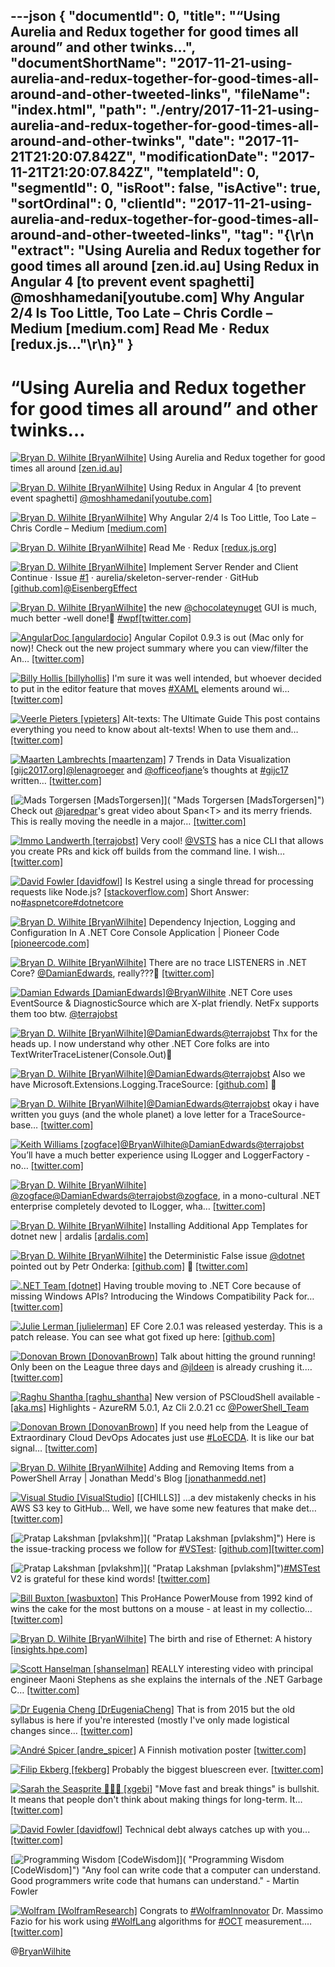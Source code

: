 ---json
{
  "documentId": 0,
  "title": "“Using Aurelia and Redux together for good times all around” and other twinks…",
  "documentShortName": "2017-11-21-using-aurelia-and-redux-together-for-good-times-all-around-and-other-tweeted-links",
  "fileName": "index.html",
  "path": "./entry/2017-11-21-using-aurelia-and-redux-together-for-good-times-all-around-and-other-twinks",
  "date": "2017-11-21T21:20:07.842Z",
  "modificationDate": "2017-11-21T21:20:07.842Z",
  "templateId": 0,
  "segmentId": 0,
  "isRoot": false,
  "isActive": true,
  "sortOrdinal": 0,
  "clientId": "2017-11-21-using-aurelia-and-redux-together-for-good-times-all-around-and-other-tweeted-links",
  "tag": "{\r\n  \"extract\": \"Using Aurelia and Redux together for good times all around [zen.id.au] Using Redux in Angular 4 [to prevent event spaghetti] @moshhamedani[youtube.com] Why Angular 2/4 Is Too Little, Too Late – Chris Cordle – Medium [medium.com] Read Me · Redux [redux.js...\"\r\n}"
}
---

# “Using Aurelia and Redux together for good times all around” and other twinks…

[<img alt="Bryan D. Wilhite [BryanWilhite]" src="https://songhay.blob.core.windows.net/shared-social-twitter/BryanWilhite.jpeg">](http://t.co/UNdqV0Z1zz "Bryan D. Wilhite [BryanWilhite]") Using Aurelia and Redux together for good times all around [[zen.id.au]](https://zen.id.au/using-aurelia-and-redux-together-for-good-times-all-around/)

[<img alt="Bryan D. Wilhite [BryanWilhite]" src="https://songhay.blob.core.windows.net/shared-social-twitter/BryanWilhite.jpeg">](http://t.co/UNdqV0Z1zz "Bryan D. Wilhite [BryanWilhite]") Using Redux in Angular 4 [to prevent event spaghetti] [@moshhamedani](http://twitter.com/moshhamedani)[[youtube.com]](https://www.youtube.com/watch?v=UEcdQR-NoNA)

[<img alt="Bryan D. Wilhite [BryanWilhite]" src="https://songhay.blob.core.windows.net/shared-social-twitter/BryanWilhite.jpeg">](http://t.co/UNdqV0Z1zz "Bryan D. Wilhite [BryanWilhite]") Why Angular 2/4 Is Too Little, Too Late – Chris Cordle – Medium [[medium.com]](https://medium.com/@chriscordle/why-angular-2-4-is-too-little-too-late-ea86d7fa0bae)

[<img alt="Bryan D. Wilhite [BryanWilhite]" src="https://songhay.blob.core.windows.net/shared-social-twitter/BryanWilhite.jpeg">](http://t.co/UNdqV0Z1zz "Bryan D. Wilhite [BryanWilhite]") Read Me · Redux [[redux.js.org]](http://redux.js.org/)

[<img alt="Bryan D. Wilhite [BryanWilhite]" src="https://songhay.blob.core.windows.net/shared-social-twitter/BryanWilhite.jpeg">](http://t.co/UNdqV0Z1zz "Bryan D. Wilhite [BryanWilhite]") Implement Server Render and Client Continue · Issue [#1](http://twitter.com/search?q=%231) · aurelia/skeleton-server-render · GitHub [[github.com]](https://github.com/aurelia/skeleton-server-render/issues/1)[@EisenbergEffect](http://twitter.com/EisenbergEffect)

[<img alt="Bryan D. Wilhite [BryanWilhite]" src="https://songhay.blob.core.windows.net/shared-social-twitter/BryanWilhite.jpeg">](http://t.co/UNdqV0Z1zz "Bryan D. Wilhite [BryanWilhite]") the new [@chocolateynuget](http://twitter.com/chocolateynuget) GUI is much, much better -well done!🧐 [#wpf](http://twitter.com/search?q=%23wpf)[[twitter.com]](https://twitter.com/BryanWilhite/status/922580888617066496/photo/1)

[<img alt="AngularDoc [angulardocio]" src="https://songhay.blob.core.windows.net/shared-social-twitter/angulardocio.jpg">](https://t.co/CjgkGl8rNM "AngularDoc [angulardocio]") Angular Copilot 0.9.3 is out (Mac only for now)! Check out the new project summary where you can view/filter the An… [[twitter.com]](https://twitter.com/i/web/status/931604677543653376)

[<img alt="Billy Hollis [billyhollis]" src="https://songhay.blob.core.windows.net/shared-social-twitter/billyhollis.jpg">](https://t.co/LvJEYRzwk5 "Billy Hollis [billyhollis]") I'm sure it was well intended, but whoever decided to put in the editor feature that moves [#XAML](http://twitter.com/search?q=%23XAML) elements around wi… [[twitter.com]](https://twitter.com/i/web/status/930983273387515905)

[<img alt="Veerle Pieters [vpieters]" src="https://songhay.blob.core.windows.net/shared-social-twitter/vpieters.png">](http://t.co/A4ZEwCEPEs "Veerle Pieters [vpieters]") Alt-texts: The Ultimate Guide This post contains everything you need to know about alt-texts! When to use them and… [[twitter.com]](https://twitter.com/i/web/status/932873401894567936)

[<img alt="Maarten Lambrechts [maartenzam]" src="https://songhay.blob.core.windows.net/shared-social-twitter/maartenzam.jpg">](https://t.co/CapsyyxVpC "Maarten Lambrechts [maartenzam]") 7 Trends in Data Visualization [[gijc2017.org]](https://gijc2017.org/2017/11/19/data-visualization/)[@lenagroeger](http://twitter.com/lenagroeger) and [@officeofjane](http://twitter.com/officeofjane)’s thoughts at [#gijc17](http://twitter.com/search?q=%23gijc17) written… [[twitter.com]](https://twitter.com/i/web/status/932872697637494784)

[<img alt="Mads Torgersen [MadsTorgersen]" src="https://songhay.blob.core.windows.net/shared-social-twitter/MadsTorgersen.jpeg">]( "Mads Torgersen [MadsTorgersen]") Check out [@jaredpar](http://twitter.com/jaredpar)'s great video about Span&lt;T&gt; and its merry friends. This is really moving the needle in a major… [[twitter.com]](https://twitter.com/i/web/status/930891929708937217)

[<img alt="Immo Landwerth [terrajobst]" src="https://songhay.blob.core.windows.net/shared-social-twitter/terrajobst.jpg">](https://t.co/pfw9pKc4sL "Immo Landwerth [terrajobst]") Very cool! [@VSTS](http://twitter.com/VSTS) has a nice CLI that allows you create PRs and kick off builds from the command line. I wish… [[twitter.com]](https://twitter.com/i/web/status/931003426778968064)

[<img alt="David Fowler [davidfowl]" src="https://songhay.blob.core.windows.net/shared-social-twitter/davidfowl.jpeg">](https://t.co/XKK4NcxDZ3 "David Fowler [davidfowl]") Is Kestrel using a single thread for processing requests like Node.js? [[stackoverflow.com]](https://stackoverflow.com/q/40948857/45091?stw=2) Short Answer: no[#aspnetcore](http://twitter.com/search?q=%23aspnetcore)[#dotnetcore](http://twitter.com/search?q=%23dotnetcore)

[<img alt="Bryan D. Wilhite [BryanWilhite]" src="https://songhay.blob.core.windows.net/shared-social-twitter/BryanWilhite.jpeg">](http://t.co/UNdqV0Z1zz "Bryan D. Wilhite [BryanWilhite]") Dependency Injection, Logging and Configuration In A .NET Core Console Application | Pioneer Code [[pioneercode.com]](https://pioneercode.com/post/dependency-injection-logging-and-configuration-in-a-dot-net-core-console-app)

[<img alt="Bryan D. Wilhite [BryanWilhite]" src="https://songhay.blob.core.windows.net/shared-social-twitter/BryanWilhite.jpeg">](http://t.co/UNdqV0Z1zz "Bryan D. Wilhite [BryanWilhite]") There are no trace LISTENERS in .NET Core? [@DamianEdwards](http://twitter.com/DamianEdwards), really???😬 [[twitter.com]](https://twitter.com/BryanWilhite/status/922320456404811776/photo/1)

[<img alt="Damian Edwards [DamianEdwards]" src="https://songhay.blob.core.windows.net/shared-social-twitter/DamianEdwards.jpg">](http://t.co/u0gR38Ls9c "Damian Edwards [DamianEdwards]")[@BryanWilhite](http://twitter.com/BryanWilhite) .NET Core uses EventSource &amp; DiagnosticSource which are X-plat friendly. NetFx supports them too btw. [@terrajobst](http://twitter.com/terrajobst)

[<img alt="Bryan D. Wilhite [BryanWilhite]" src="https://songhay.blob.core.windows.net/shared-social-twitter/BryanWilhite.jpeg">](http://t.co/UNdqV0Z1zz "Bryan D. Wilhite [BryanWilhite]")[@DamianEdwards](http://twitter.com/DamianEdwards)[@terrajobst](http://twitter.com/terrajobst) Thx for the heads up. I now understand why other .NET Core folks are into TextWriterTraceListener(Console.Out)🧐

[<img alt="Bryan D. Wilhite [BryanWilhite]" src="https://songhay.blob.core.windows.net/shared-social-twitter/BryanWilhite.jpeg">](http://t.co/UNdqV0Z1zz "Bryan D. Wilhite [BryanWilhite]")[@DamianEdwards](http://twitter.com/DamianEdwards)[@terrajobst](http://twitter.com/terrajobst) Also we have Microsoft.Extensions.Logging.TraceSource: [[github.com]](https://github.com/BryanWilhite/dotnet-core/blob/master/dotnet-console-textwritertracelistener/Songhay.ListenerOne.Shell/Songhay.ListenerOne.Shell.csproj) 🤠

[<img alt="Bryan D. Wilhite [BryanWilhite]" src="https://songhay.blob.core.windows.net/shared-social-twitter/BryanWilhite.jpeg">](http://t.co/UNdqV0Z1zz "Bryan D. Wilhite [BryanWilhite]")[@DamianEdwards](http://twitter.com/DamianEdwards)[@terrajobst](http://twitter.com/terrajobst) okay i have written you guys (and the whole planet) a love letter for a TraceSource-base… [[twitter.com]](https://twitter.com/i/web/status/922533793713373184)

[<img alt="Keith Williams [zogface]" src="https://songhay.blob.core.windows.net/shared-social-twitter/zogface.jpg">](https://t.co/Gif1AGoo1U "Keith Williams [zogface]")[@BryanWilhite](http://twitter.com/BryanWilhite)[@DamianEdwards](http://twitter.com/DamianEdwards)[@terrajobst](http://twitter.com/terrajobst) You’ll have a much better experience using ILogger and LoggerFactory - no… [[twitter.com]](https://twitter.com/i/web/status/922535535482195969)

[<img alt="Bryan D. Wilhite [BryanWilhite]" src="https://songhay.blob.core.windows.net/shared-social-twitter/BryanWilhite.jpeg">](http://t.co/UNdqV0Z1zz "Bryan D. Wilhite [BryanWilhite]")[@zogface](http://twitter.com/zogface)[@DamianEdwards](http://twitter.com/DamianEdwards)[@terrajobst](http://twitter.com/terrajobst)[@zogface](http://twitter.com/zogface), in a mono-cultural .NET enterprise completely devoted to ILogger, wha… [[twitter.com]](https://twitter.com/i/web/status/922546156323856384)

[<img alt="Bryan D. Wilhite [BryanWilhite]" src="https://songhay.blob.core.windows.net/shared-social-twitter/BryanWilhite.jpeg">](http://t.co/UNdqV0Z1zz "Bryan D. Wilhite [BryanWilhite]") Installing Additional App Templates for dotnet new | ardalis [[ardalis.com]](http://ardalis.com/installing-additional-app-templates-for-dotnet-new)

[<img alt="Bryan D. Wilhite [BryanWilhite]" src="https://songhay.blob.core.windows.net/shared-social-twitter/BryanWilhite.jpeg">](http://t.co/UNdqV0Z1zz "Bryan D. Wilhite [BryanWilhite]") the Deterministic False issue [@dotnet](http://twitter.com/dotnet) pointed out by Petr Onderka: [[github.com]](https://github.com/dotnet/sdk/issues/1098) 🧐 [[twitter.com]](https://twitter.com/BryanWilhite/status/922568855653793792/photo/1)

[<img alt=".NET Team [dotnet]" src="https://songhay.blob.core.windows.net/shared-social-twitter/dotnet.png">](https://t.co/5DHCeTygAS ".NET Team [dotnet]") Having trouble moving to .NET Core because of missing Windows APIs? Introducing the Windows Compatibility Pack for… [[twitter.com]](https://twitter.com/i/web/status/931205222579318784)

[<img alt="Julie Lerman [julielerman]" src="https://songhay.blob.core.windows.net/shared-social-twitter/julielerman.jpeg">](https://t.co/gBUhMI3y8i "Julie Lerman [julielerman]") EF Core 2.0.1 was released yesterday. This is a patch release. You can see what got fixed up here: [[github.com]](https://github.com/aspnet/EntityFrameworkCore/releases)

[<img alt="Donovan Brown [DonovanBrown]" src="https://songhay.blob.core.windows.net/shared-social-twitter/DonovanBrown.jpg">](https://t.co/jxoYdoS05R "Donovan Brown [DonovanBrown]") Talk about hitting the ground running! Only been on the League three days and [@jldeen](http://twitter.com/jldeen) is already crushing it.… [[twitter.com]](https://twitter.com/i/web/status/930915005016535043)

[<img alt="Raghu Shantha [raghu_shantha]" src="https://songhay.blob.core.windows.net/shared-social-twitter/raghu_shantha.jpg">](https://t.co/fXZ2HaPSFp "Raghu Shantha [raghu_shantha]") New version of PSCloudShell available - [[aka.ms]](http://aka.ms/cloudshell) Highlights - AzureRM 5.0.1, Az Cli 2.0.21 cc [@PowerShell_Team](http://twitter.com/PowerShell_Team)

[<img alt="Donovan Brown [DonovanBrown]" src="https://songhay.blob.core.windows.net/shared-social-twitter/DonovanBrown.jpg">](https://t.co/jxoYdoS05R "Donovan Brown [DonovanBrown]") If you need help from the League of Extraordinary Cloud DevOps Adocates just use [#LoECDA](http://twitter.com/search?q=%23LoECDA). It is like our bat signal… [[twitter.com]](https://twitter.com/i/web/status/931567144705302528)

[<img alt="Bryan D. Wilhite [BryanWilhite]" src="https://songhay.blob.core.windows.net/shared-social-twitter/BryanWilhite.jpeg">](http://t.co/UNdqV0Z1zz "Bryan D. Wilhite [BryanWilhite]") Adding and Removing Items from a PowerShell Array | Jonathan Medd's Blog [[jonathanmedd.net]](http://www.jonathanmedd.net/2014/01/adding-and-removing-items-from-a-powershell-array.html)

[<img alt="Visual Studio [VisualStudio]" src="https://songhay.blob.core.windows.net/shared-social-twitter/VisualStudio.jpg">](http://t.co/OqnL9IGcUY "Visual Studio [VisualStudio]") [[CHILLS]] ...a dev mistakenly checks in his AWS S3 key to GitHub... Well, we have some new features that make det… [[twitter.com]](https://twitter.com/i/web/status/932647729691611136)

[<img alt="Pratap Lakshman [pvlakshm]" src="https://songhay.blob.core.windows.net/shared-social-twitter/pvlakshm.jpeg">]( "Pratap Lakshman [pvlakshm]") Here is the issue-tracking process we follow for [#VSTest](http://twitter.com/search?q=%23VSTest): [[github.com]](https://github.com/Microsoft/vstest-docs/blob/master/issuetracking.md)[[twitter.com]](https://twitter.com/pvlakshm/status/932943030255984643/photo/1)

[<img alt="Pratap Lakshman [pvlakshm]" src="https://songhay.blob.core.windows.net/shared-social-twitter/pvlakshm.jpeg">]( "Pratap Lakshman [pvlakshm]")[#MSTest](http://twitter.com/search?q=%23MSTest) V2 is grateful for these kind words! [[twitter.com]](https://twitter.com/dhelper/status/931256933285318656)

[<img alt="Bill Buxton [wasbuxton]" src="https://songhay.blob.core.windows.net/shared-social-twitter/wasbuxton.jpg">](http://t.co/GIaT5EqCkM "Bill Buxton [wasbuxton]") This ProHance PowerMouse from 1992 kind of wins the cake for the most buttons on a mouse - at least in my collectio… [[twitter.com]](https://twitter.com/i/web/status/932645596581675008)

[<img alt="Bryan D. Wilhite [BryanWilhite]" src="https://songhay.blob.core.windows.net/shared-social-twitter/BryanWilhite.jpeg">](http://t.co/UNdqV0Z1zz "Bryan D. Wilhite [BryanWilhite]") The birth and rise of Ethernet: A history [[insights.hpe.com]](https://insights.hpe.com/articles/the-birth-and-rise-of-ethernet-a-history-1706.html)

[<img alt="Scott Hanselman [shanselman]" src="https://songhay.blob.core.windows.net/shared-social-twitter/shanselman.jpg">](https://t.co/KWE5X1BBOh "Scott Hanselman [shanselman]") REALLY interesting video with principal engineer Maoni Stephens as she explains the internals of the .NET Garbage C… [[twitter.com]](https://twitter.com/i/web/status/932430101513347072)

[<img alt="Dr Eugenia Cheng [DrEugeniaCheng]" src="https://songhay.blob.core.windows.net/shared-social-twitter/DrEugeniaCheng.jpg">](https://t.co/BeGgL3K58R "Dr Eugenia Cheng [DrEugeniaCheng]") That is from 2015 but the old syllabus is here if you're interested (mostly I've only made logistical changes since… [[twitter.com]](https://twitter.com/i/web/status/931256981075185664)

[<img alt="André Spicer [andre_spicer]" src="https://songhay.blob.core.windows.net/shared-social-twitter/andre_spicer.jpg">](https://t.co/mQBpt8WNPo "André Spicer [andre_spicer]") A Finnish motivation poster [[twitter.com]](https://twitter.com/andre_spicer/status/931595148672339968/photo/1)

[<img alt="Filip Ekberg [fekberg]" src="https://songhay.blob.core.windows.net/shared-social-twitter/fekberg.jpg">](http://t.co/NX8oUlglKd "Filip Ekberg [fekberg]") Probably the biggest bluescreen ever. [[twitter.com]](https://twitter.com/fekberg/status/932264936180453376/photo/1)

[<img alt="Sarah the Seasprite 🧜🏻‍♀️ [xgebi]" src="https://songhay.blob.core.windows.net/shared-social-twitter/xgebi.jpg">](https://t.co/rBnABUWcQ7 "Sarah the Seasprite 🧜🏻‍♀️ [xgebi]") "Move fast and break things" is bullshit. It means that people don't think about making things for long-term. It… [[twitter.com]](https://twitter.com/i/web/status/932540019662835712)

[<img alt="David Fowler [davidfowl]" src="https://songhay.blob.core.windows.net/shared-social-twitter/davidfowl.jpeg">](https://t.co/XKK4NcxDZ3 "David Fowler [davidfowl]") Technical debt always catches up with you... [[twitter.com]](https://twitter.com/davidfowl/status/932545703087194113/photo/1)

[<img alt="Programming Wisdom [CodeWisdom]" src="https://songhay.blob.core.windows.net/shared-social-twitter/CodeWisdom.jpg">]( "Programming Wisdom [CodeWisdom]") "Any fool can write code that a computer can understand. Good programmers write code that humans can understand." - Martin Fowler

[<img alt="Wolfram [WolframResearch]" src="https://songhay.blob.core.windows.net/shared-social-twitter/WolframResearch.png">](http://t.co/Vsckdj3BIQ "Wolfram [WolframResearch]") Congrats to [#WolframInnovator](http://twitter.com/search?q=%23WolframInnovator) Dr. Massimo Fazio for his work using [#WolfLang](http://twitter.com/search?q=%23WolfLang) algorithms for [#OCT](http://twitter.com/search?q=%23OCT) measurement.… [[twitter.com]](https://twitter.com/i/web/status/932992262182719488)

@[BryanWilhite](https://twitter.com/BryanWilhite)
